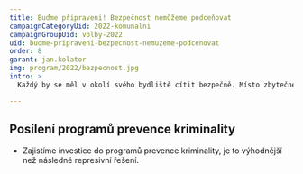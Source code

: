 ```yaml
---
title: Buďme připraveni! Bezpečnost nemůžeme podceňovat
campaignCategoryUid: 2022-komunalni
campaignGroupUid: volby-2022
uid: budme-pripraveni-bezpecnost-nemuzeme-podcenovat
order: 8
garant: jan.kolator
img: program/2022/bezpecnost.jpg
intro: >
  Každý by se měl v okolí svého bydliště cítit bezpečně. Místo zbytečné šikany nasměrujeme peníze a energii tam, kde jsou reálně potřeba. Abyste se nemuseli bát jít pěšky domů ani z posledního metra.

---
```


## Posílení programů prevence kriminality
- Zajistíme investice do programů prevence kriminality, je to výhodnější než následné represivní řešení.

